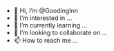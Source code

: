 - 👋 Hi, I’m @GoodingInn
- 👀 I’m interested in ...
- 🌱 I’m currently learning ...
- 💞️ I’m looking to collaborate on ...
- 📫 How to reach me ...

<!---
GoodingInn/GoodingInn is a ✨ special ✨ repository because its `README.md` (this file) appears on your GitHub profile.
You can click the Preview link to take a look at your changes.
--->
